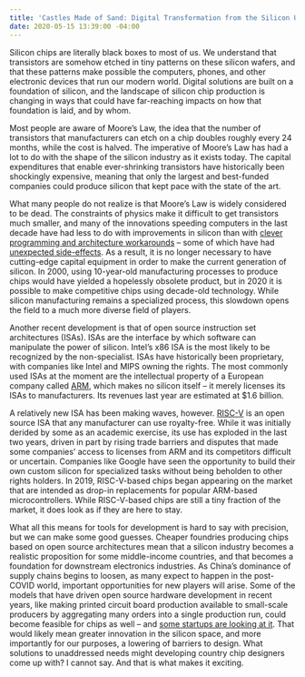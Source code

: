 ```yaml
---
title: 'Castles Made of Sand: Digital Transformation from the Silicon Up'
date: 2020-05-15 13:39:00 -04:00
---
```


Silicon chips are literally black boxes to most of us. We understand that transistors are somehow etched in tiny patterns on these silicon wafers, and that these patterns make possible the computers, phones, and other electronic devices that run our modern world. Digital solutions are built on a foundation of silicon, and the landscape of silicon chip production is changing in ways that could have far-reaching impacts on how that foundation is laid, and by whom.
<!--more-->

Most people are aware of Moore’s Law, the idea that the number of transistors that manufacturers can etch on a chip doubles roughly every 24 months, while the cost is halved. The imperative of Moore’s Law has had a lot to do with the shape of the silicon industry as it exists today. The capital expenditures that enable ever-shrinking transistors have historically been shockingly expensive, meaning that only the largest and best-funded companies could produce silicon that kept pace with the state of the art.

What many people do not realize is that Moore’s Law is widely considered to be dead. The constraints of physics make it difficult to get transistors much smaller, and many of the innovations speeding computers in the last decade have had less to do with improvements in silicon than with [clever programming and architecture workarounds](https://en.wikipedia.org/wiki/Speculative_execution) – some of which have had [unexpected side-effects](https://meltdownattack.com/). As a result, it is no longer necessary to have cutting-edge capital equipment in order to make the current generation of silicon. In 2000, using 10-year-old manufacturing processes to produce chips would have yielded a hopelessly obsolete product, but in 2020 it is possible to make competitive chips using decade-old technology. While silicon manufacturing remains a specialized process, this slowdown opens the field to a much more diverse field of players.

Another recent development is that of open source instruction set architectures (ISAs). ISAs are the interface by which software can manipulate the power of silicon. Intel’s x86 ISA is the most likely to be recognized by the non-specialist. ISAs have historically been proprietary, with companies like Intel and MIPS owning the rights. The most commonly used ISAs at the moment are the intellectual property of a European company called [ARM](https://www.arm.com/), which makes no silicon itself – it merely licenses its ISAs to manufacturers. Its revenues last year are estimated at $1.6 billion.

A relatively new ISA has been making waves, however. [RISC-V](https://riscv.org/) is an open source ISA that any manufacturer can use royalty-free. While it was initially derided by some as an academic exercise, its use has exploded in the last two years, driven in part by rising trade barriers and disputes that made some companies’ access to licenses from ARM and its competitors difficult or uncertain. Companies like Google have seen the opportunity to build their own custom silicon for specialized tasks without being beholden to other rights holders. In 2019, RISC-V-based chips began appearing on the market that are intended as drop-in replacements for popular ARM-based microcontrollers. While RISC-V-based chips are still a tiny fraction of the market, it does look as if they are here to stay.

What all this means for tools for development is hard to say with precision, but we can make some good guesses. Cheaper foundries producing chips based on open source architectures mean that a silicon industry becomes a realistic proposition for some middle-income countries, and that becomes a foundation for downstream electronics industries. As China’s dominance of supply chains begins to loosen, as many expect to happen in the post-COVID world, important opportunities for new players will arise. Some of the models that have driven open source hardware development in recent years, like making printed circuit board production available to small-scale producers by aggregating many orders into a single production run, could become feasible for chips as well – and [some startups are looking at it](https://abopen.com/news/onchip-unveils-itsy-chipsy-ultra-low-cost-ic-fabrication-platform/). That would likely mean greater innovation in the silicon space, and more importantly for our purposes, a lowering of barriers to design. What solutions to unaddressed needs might developing country chip designers come up with? I cannot say. And that is what makes it exciting.